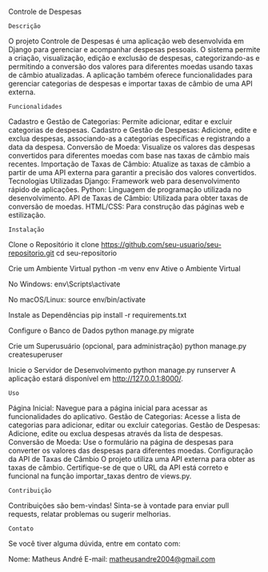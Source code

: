 Controle de Despesas

    Descrição

O projeto Controle de Despesas é uma aplicação web desenvolvida em Django para gerenciar e acompanhar despesas pessoais. O sistema permite a criação, visualização, edição e exclusão de despesas, categorizando-as e permitindo a conversão dos valores para diferentes moedas usando taxas de câmbio atualizadas. A aplicação também oferece funcionalidades para gerenciar categorias de despesas e importar taxas de câmbio de uma API externa.

    Funcionalidades

Cadastro e Gestão de Categorias: Permite adicionar, editar e excluir categorias de despesas.
Cadastro e Gestão de Despesas: Adicione, edite e exclua despesas, associando-as a categorias específicas e registrando a data da despesa.
Conversão de Moeda: Visualize os valores das despesas convertidos para diferentes moedas com base nas taxas de câmbio mais recentes.
Importação de Taxas de Câmbio: Atualize as taxas de câmbio a partir de uma API externa para garantir a precisão dos valores convertidos.
Tecnologias Utilizadas
Django: Framework web para desenvolvimento rápido de aplicações.
Python: Linguagem de programação utilizada no desenvolvimento.
API de Taxas de Câmbio: Utilizada para obter taxas de conversão de moedas.
HTML/CSS: Para construção das páginas web e estilização.

    Instalação

Clone o Repositório
    it clone https://github.com/seu-usuario/seu-repositorio.git
    cd seu-repositorio

Crie um Ambiente Virtual
    python -m venv env
    Ative o Ambiente Virtual

No Windows:
    env\Scripts\activate

No macOS/Linux:
    source env/bin/activate

Instale as Dependências
    pip install -r requirements.txt

Configure o Banco de Dados
    python manage.py migrate

Crie um Superusuário (opcional, para administração)
    python manage.py createsuperuser

Inicie o Servidor de Desenvolvimento
    python manage.py runserver
    A aplicação estará disponível em http://127.0.0.1:8000/.

    Uso

Página Inicial: Navegue para a página inicial para acessar as funcionalidades do aplicativo.
Gestão de Categorias: Acesse a lista de categorias para adicionar, editar ou excluir categorias.
Gestão de Despesas: Adicione, edite ou exclua despesas através da lista de despesas.
Conversão de Moeda: Use o formulário na página de despesas para converter os valores das despesas para diferentes moedas.
Configuração da API de Taxas de Câmbio
O projeto utiliza uma API externa para obter as taxas de câmbio. Certifique-se de que o URL da API está correto e funcional na função importar_taxas dentro de views.py.

    Contribuição
Contribuições são bem-vindas! Sinta-se à vontade para enviar pull requests, relatar problemas ou sugerir melhorias.

    Contato
Se você tiver alguma dúvida, entre em contato com:

Nome: Matheus André
E-mail: matheusandre2004@gmail.com